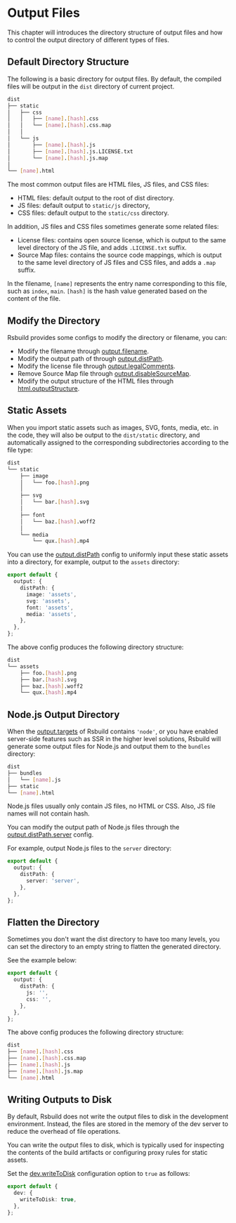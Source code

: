 # Output Files

This chapter will introduces the directory structure of output files and how to control the output directory of different types of files.

## Default Directory Structure

The following is a basic directory for output files. By default, the compiled files will be output in the `dist` directory of current project.

```bash
dist
├── static
│   ├── css
│   │   ├── [name].[hash].css
│   │   └── [name].[hash].css.map
│   │
│   └── js
│       ├── [name].[hash].js
│       ├── [name].[hash].js.LICENSE.txt
│       └── [name].[hash].js.map
│
└── [name].html
```

The most common output files are HTML files, JS files, and CSS files:

- HTML files: default output to the root of dist directory.
- JS files: default output to `static/js` directory,
- CSS files: default output to the `static/css` directory.

In addition, JS files and CSS files sometimes generate some related files:

- License files: contains open source license, which is output to the same level directory of the JS file, and adds `.LICENSE.txt` suffix.
- Source Map files: contains the source code mappings, which is output to the same level directory of JS files and CSS files, and adds a `.map` suffix.

In the filename, `[name]` represents the entry name corresponding to this file, such as `index`, `main`. `[hash]` is the hash value generated based on the content of the file.

## Modify the Directory

Rsbuild provides some configs to modify the directory or filename, you can:

- Modify the filename through [output.filename](/config/output/filename).
- Modify the output path of through [output.distPath](/config/output/dist-path).
- Modify the license file through [output.legalComments](/config/output/legal-comments).
- Remove Source Map file through [output.disableSourceMap](/config/output/disable-source-map).
- Modify the output structure of the HTML files through [html.outputStructure](/config/html/output-structure).

## Static Assets

When you import static assets such as images, SVG, fonts, media, etc. in the code, they will also be output to the `dist/static` directory, and automatically assigned to the corresponding subdirectories according to the file type:

```bash
dist
└── static
    ├── image
    │   └── foo.[hash].png
    │
    ├── svg
    │   └── bar.[hash].svg
    │
    ├── font
    │   └── baz.[hash].woff2
    │
    └── media
        └── qux.[hash].mp4
```

You can use the [output.distPath](/config/output/dist-path) config to uniformly input these static assets into a directory, for example, output to the `assets` directory:

```ts
export default {
  output: {
    distPath: {
      image: 'assets',
      svg: 'assets',
      font: 'assets',
      media: 'assets',
    },
  },
};
```

The above config produces the following directory structure:

```bash
dist
└── assets
    ├── foo.[hash].png
    ├── bar.[hash].svg
    ├── baz.[hash].woff2
    └── qux.[hash].mp4
```

## Node.js Output Directory

When the [output.targets](/config/output/targets) of Rsbuild contains `'node'`, or you have enabled server-side features such as SSR in the higher level solutions, Rsbuild will generate some output files for Node.js and output them to the `bundles` directory:

```bash
dist
├── bundles
│   └── [name].js
├── static
└── [name].html
```

Node.js files usually only contain JS files, no HTML or CSS. Also, JS file names will not contain hash.

You can modify the output path of Node.js files through the [output.distPath.server](/config/output/dist-path) config.

For example, output Node.js files to the `server` directory:

```ts
export default {
  output: {
    distPath: {
      server: 'server',
    },
  },
};
```

## Flatten the Directory

Sometimes you don't want the dist directory to have too many levels, you can set the directory to an empty string to flatten the generated directory.

See the example below:

```ts
export default {
  output: {
    distPath: {
      js: '',
      css: '',
    },
  },
};
```

The above config produces the following directory structure:

```bash
dist
├── [name].[hash].css
├── [name].[hash].css.map
├── [name].[hash].js
├── [name].[hash].js.map
└── [name].html
```

## Writing Outputs to Disk

By default, Rsbuild does not write the output files to disk in the development environment. Instead, the files are stored in the memory of the dev server to reduce the overhead of file operations.

You can write the output files to disk, which is typically used for inspecting the contents of the build artifacts or configuring proxy rules for static assets.

Set the [dev.writeToDisk](/config/dev/write-to-disk) configuration option to `true` as follows:

```ts
export default {
  dev: {
    writeToDisk: true,
  },
};
```
